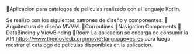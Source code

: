 📌Aplicacion para catalogos de peliculas realizado con el lenguaje Kotlin.

Se realizo con los siguientes patrones de diseño y componentes:
📌Arquitectura de diseño MVVM.
📌Corroutines
📌Navigation Components
📌DataBinding y ViewBinding
📌Room
La aplicacion se encarga de consumir la API https://www.themoviedb.org/movie?language=es-es para luego mostrar el catalogo de peliculas disponibles
en la aplicacion.
